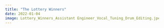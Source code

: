 ```yaml
---
title: "The Lottery Winners"
date: 2022-01-04
image: Lottery_Winners_Assistant Engineer_Vocal_Tuning_Drum_Editing.jpeg
---
```

